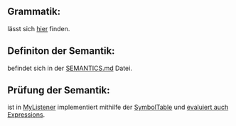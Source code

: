## Grammatik: 
lässt sich [hier](src/main/java/org/example/grammar/Project.g4) finden.
## Definiton der Semantik:
befindet sich in der [SEMANTICS.md](SEMANTICS.md) Datei.
## Prüfung der Semantik:
ist in [MyListener](src/main/java/org/example/MyListener.java) implementiert
mithilfe der [SymbolTable](src/main/java/org/example/SymbolTable.java) und [evaluiert auch 
Expressions](src/main/java/org/example/ExprEval.java).